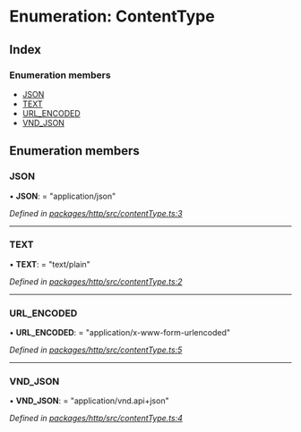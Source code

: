 # Enumeration: ContentType

## Index

### Enumeration members

* [JSON](contenttype.md#json)
* [TEXT](contenttype.md#text)
* [URL_ENCODED](contenttype.md#url_encoded)
* [VND_JSON](contenttype.md#vnd_json)

## Enumeration members

###  JSON

• **JSON**: = "application/json"

*Defined in [packages/http/src/contentType.ts:3](https://github.com/headline-1/coolio/blob/c80476b/packages/http/src/contentType.ts#L3)*

___

###  TEXT

• **TEXT**: = "text/plain"

*Defined in [packages/http/src/contentType.ts:2](https://github.com/headline-1/coolio/blob/c80476b/packages/http/src/contentType.ts#L2)*

___

###  URL_ENCODED

• **URL_ENCODED**: = "application/x-www-form-urlencoded"

*Defined in [packages/http/src/contentType.ts:5](https://github.com/headline-1/coolio/blob/c80476b/packages/http/src/contentType.ts#L5)*

___

###  VND_JSON

• **VND_JSON**: = "application/vnd.api+json"

*Defined in [packages/http/src/contentType.ts:4](https://github.com/headline-1/coolio/blob/c80476b/packages/http/src/contentType.ts#L4)*
